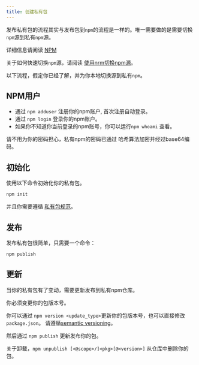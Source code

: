```yaml
---
title: 创建私有包
---
```


发布私有包的流程其实与发布包到`npm`的流程是一样的。唯一需要做的是需要切换`npm`源到私有`npm`源。

详细信息请阅读 [NPM](https://www.npmjs.cn/getting-started/what-is-npm/)

关于如何快速切换`npm`源，请阅读 [使用nrm切换npm源](/verdaccio/nrm.html)。

以下流程，假定你已经了解，并为你本地切换源到私有`npm`。

## NPM用户

* 通过 `npm adduser` 注册你的npm账户, 首次注册自动登录。
* 通过 `npm login` 登录你的npm账户。
* 如果你不知道你当前登录的npm账号，你可以运行`npm whoami` 查看。

请不用为你的密码担心，私有npm的密码已通过 哈希算法加密并经过base64编码。

## 初始化

使用以下命令初始化你的私有包。
``` sh
npm init
```
并且你需要遵循 [私有包规范](/verdaccio/guide.html)。

## 发布
发布私有包很简单，只需要一个命令：
``` sh
npm publish
```

## 更新
当你的私有包有了变动，需要更新发布到私有npm仓库。

你必须变更你的包版本号。

你可以通过 `npm version <update_type>`更新你的包版本号，也可以直接修改`package.json`。
请遵循[semantic versioning](https://docs.npmjs.com/about-semantic-versioning)。

然后通过 `npm publish` 更新发布你的包。


关于卸载，`npm unpublish [<@scope>/]<pkg>[@<version>]` 从仓库中删除你的包。
